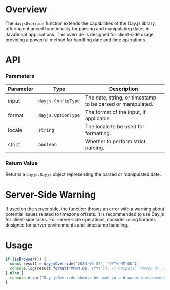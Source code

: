 # Overview

The `dayjsOverride` function extends the capabilities of the Day.js library, offering enhanced functionality for parsing and manipulating dates in JavaScript applications. This override is designed for client-side usage, providing a powerful method for handling date and time operations.

# API

### Parameters

| Parameter | Type               | Description                                                 |
| --------- | ------------------ | ----------------------------------------------------------- |
| input     | `dayjs.ConfigType` | The date, string, or timestamp to be parsed or manipulated. |
| format    | `dayjs.OptionType` | The format of the input, if applicable.                     |
| locale    | `string`           | The locale to be used for formatting.                       |
| strict    | `boolean`          | Whether to perform strict parsing.                          |

### Return Value

Returns a `dayjs.Dayjs` object representing the parsed or manipulated date.

# Server-Side Warning

If used on the server side, the function throws an error with a warning about potential issues related to timezone offsets. It is recommended to use Day.js for client-side tasks. For server-side operations, consider using libraries designed for server environments and timestamp handling.

# Usage

```typescript
if (isBrowser()) {
  const result = dayjsOverride("2024-03-07", "YYYY-MM-DD");
  console.log(result.format("MMMM DD, YYYY")); // Outputs: "March 07, 2024"
} else {
  console.error("Day.jsOverride should be used in a browser environment.");
}
```
